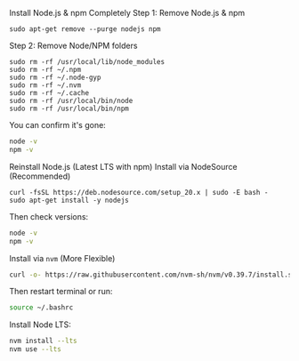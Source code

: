 Install Node.js & npm Completely
Step 1: Remove Node.js & npm
```shell
sudo apt-get remove --purge nodejs npm

```
Step 2: Remove Node/NPM folders
```shell
sudo rm -rf /usr/local/lib/node_modules
sudo rm -rf ~/.npm
sudo rm -rf ~/.node-gyp
sudo rm -rf ~/.nvm
sudo rm -rf ~/.cache
sudo rm -rf /usr/local/bin/node
sudo rm -rf /usr/local/bin/npm
```
You can confirm it's gone:
```bash
node -v
npm -v

```
Reinstall Node.js (Latest LTS with npm)
Install via NodeSource (Recommended)
```shell
curl -fsSL https://deb.nodesource.com/setup_20.x | sudo -E bash -
sudo apt-get install -y nodejs

```
Then check versions:
```bash
node -v
npm -v

```
Install via `nvm` (More Flexible)
```bash
curl -o- https://raw.githubusercontent.com/nvm-sh/nvm/v0.39.7/install.sh | bash

```
Then restart terminal or run:
```bash
source ~/.bashrc

```
Install Node LTS:
```bash
nvm install --lts
nvm use --lts
```
